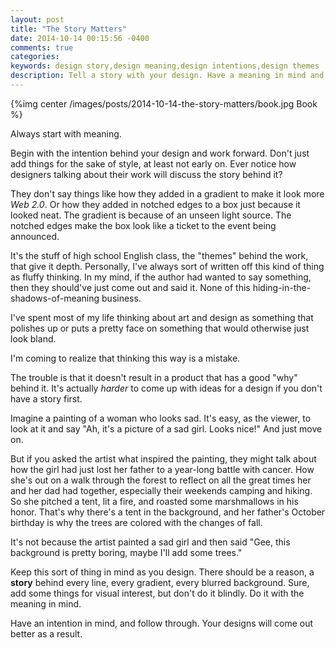 ```yaml
---
layout: post
title: "The Story Matters"
date: 2014-10-14 00:15:56 -0400
comments: true
categories:
keywords: design story,design meaning,design intentions,design themes
description: Tell a story with your design. Have a meaning in mind and design toward that goal.
---
```


{%img center /images/posts/2014-10-14-the-story-matters/book.jpg Book %}

Always start with meaning.

Begin with the intention behind your design and work forward. Don't just add things for the sake of style, at least not early on. Ever notice how designers talking about their work will discuss the story behind it?

They don't say things like how they added in a gradient to make it look more *Web 2.0*. Or how they added in notched edges to a box just because it looked neat. The gradient is because of an unseen light source. The notched edges make the box look like a ticket to the event being announced.

<!--more-->

It's the stuff of high school English class, the "themes" behind the work, that give it depth. Personally, I've always sort of written off this kind of thing as fluffy thinking. In my mind, if the author had wanted to say something, then they should've just come out and said it. None of this hiding-in-the-shadows-of-meaning business.

I've spent most of my life thinking about art and design as something that polishes up or puts a pretty face on something that would otherwise just look bland.

I'm coming to realize that thinking this way is a mistake.

The trouble is that it doesn't result in a product that has a good "why" behind it. It's actually *harder* to come up with ideas for a design if you don't have a story first.

Imagine a painting of a woman who looks sad. It's easy, as the viewer, to look at it and say "Ah, it's a picture of a sad girl. Looks nice!" And just move on.

But if you asked the artist what inspired the painting, they might talk about how the girl had just lost her father to a year-long battle with cancer. How she's out on a walk through the forest to reflect on all the great times her and her dad had together, especially their weekends camping and hiking. So she pitched a tent, lit a fire, and roasted some marshmallows in his honor. That's why there's a tent in the background, and her father's October birthday is why the trees are colored with the changes of fall.

It's not because the artist painted a sad girl and then said "Gee, this background is pretty boring, maybe I'll add some trees."

Keep this sort of thing in mind as you design. There should be a reason, a **story** behind every line, every gradient, every blurred background. Sure, add some things for visual interest, but don't do it blindly. Do it with the meaning in mind.

Have an intention in mind, and follow through. Your designs will come out better as a result.
